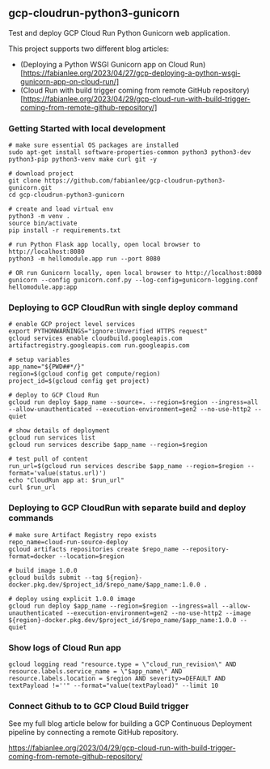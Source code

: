 ## gcp-cloudrun-python3-gunicorn

Test and deploy GCP Cloud Run Python Gunicorn web application.

This project supports two different blog articles:
  * (Deploying a Python WSGI Gunicorn app on Cloud Run)[https://fabianlee.org/2023/04/27/gcp-deploying-a-python-wsgi-gunicorn-app-on-cloud-run/]
  * (Cloud Run with build trigger coming from remote GitHub repository)[https://fabianlee.org/2023/04/29/gcp-cloud-run-with-build-trigger-coming-from-remote-github-repository/]


### Getting Started with local development
```
# make sure essential OS packages are installed
sudo apt-get install software-properties-common python3 python3-dev python3-pip python3-venv make curl git -y

# download project
git clone https://github.com/fabianlee/gcp-cloudrun-python3-gunicorn.git
cd gcp-cloudrun-python3-gunicorn

# create and load virtual env
python3 -m venv .
source bin/activate
pip install -r requirements.txt

# run Python Flask app locally, open local browser to http://localhost:8080
python3 -m hellomodule.app run --port 8080

# OR run Gunicorn locally, open local browser to http://localhost:8080
gunicorn --config gunicorn.conf.py --log-config=gunicorn-logging.conf hellomodule.app:app
```

### Deploying to GCP CloudRun with single deploy command

```
# enable GCP project level services
export PYTHONWARNINGS="ignore:Unverified HTTPS request"
gcloud services enable cloudbuild.googleapis.com artifactregistry.googleapis.com run.googleapis.com

# setup variables
app_name="${PWD##*/}"
region=$(gcloud config get compute/region)
project_id=$(gcloud config get project)

# deploy to GCP Cloud Run
gcloud run deploy $app_name --source=. --region=$region --ingress=all --allow-unauthenticated --execution-environment=gen2 --no-use-http2 --quiet

# show details of deployment
gcloud run services list
gcloud run services describe $app_name --region=$region

# test pull of content
run_url=$(gcloud run services describe $app_name --region=$region --format='value(status.url)')
echo "CloudRun app at: $run_url"
curl $run_url
```

### Deploying to GCP CloudRun with separate build and deploy commands

```
# make sure Artifact Registry repo exists
repo_name=cloud-run-source-deploy
gcloud artifacts repositories create $repo_name --repository-format=docker --location=$region

# build image 1.0.0
gcloud builds submit --tag ${region}-docker.pkg.dev/$project_id/$repo_name/$app_name:1.0.0 .

# deploy using explicit 1.0.0 image
gcloud run deploy $app_name --region=$region --ingress=all --allow-unauthenticated --execution-environment=gen2 --no-use-http2 --image ${region}-docker.pkg.dev/$project_id/$repo_name/$app_name:1.0.0 --quiet

```

### Show logs of Cloud Run app

```
gcloud logging read "resource.type = \"cloud_run_revision\" AND resource.labels.service_name = \"$app_name\" AND resource.labels.location = $region AND severity>=DEFAULT AND textPayload !=''" --format="value(textPayload)" --limit 10
```

### Connect Github to to GCP Cloud Build trigger

See my full blog article below for building a GCP Continuous Deployment pipeline by connecting a remote GitHub repository.

https://fabianlee.org/2023/04/29/gcp-cloud-run-with-build-trigger-coming-from-remote-github-repository/

